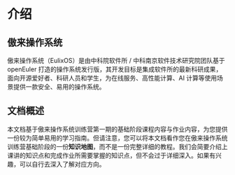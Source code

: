 # 介绍

## 傲来操作系统

傲来操作系统（EulixOS）是由中科院软件所 / 中科南京软件技术研究院团队基于 openEuler 打造的操作系统发行版，其开发目标是集成软件所的最新科研成果，面向开源爱好者、科研人员和学生，为在线服务、高性能计算、AI 计算等使用场景提供一款安全、易用的操作系统。

## 文档概述

本文档基于傲来操作系统训练营第一期的基础阶段课程内容与作业内容，为您提供一份较为简单易用的学习指南。但请注意，您可以将本文档看作您在傲来操作系统训练营基础阶段的一份**知识地图**，而不是一份完整详细的教程。我们会简要介绍上课讲的知识点和完成作业所需要掌握的知识点，但不会过于详细深入。如果有兴趣，可以自行去深入了解对应方向。
